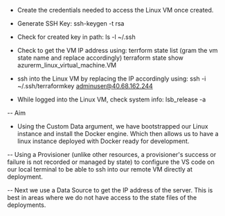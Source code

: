 * Create the credentials needed to access the Linux VM once created.

- Generate SSH Key:
ssh-keygen -t rsa
- Check for created key in path:
ls -l ~/.ssh


- Check to get the VM IP address using:
terrform state list (gram the vm state name and replace accordingly)
terraform state show azurerm_linux_virtual_machine.VM

- ssh into the Linux VM by replacing the IP accordingly using:
ssh -i ~/.ssh/terraformkey adminuser@40.68.162.244

- While logged into the Linux VM, check system info:
lsb_release -a


-- Aim
- Using the Custom Data argument, we have bootstrapped our Linux instance and install the Docker engine. Which then allows us to have a linux instance deployed with Docker ready for development.

-- Using a Provisioner (unlike other resources, a provisioner's success or failure is not recorded or managed by state) to configure the VS code on our local terminal to be able to ssh into our remote VM directly at deployment.


-- Next we use a Data Source to get the IP address of the server. This is best in areas where we do not have access to the state files of the deployments.